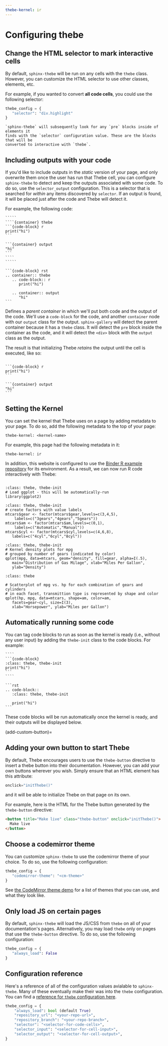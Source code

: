 ```yaml
---
thebe-kernel: ir
---
```


# Configuring thebe

## Change the HTML selector to mark interactive cells

By default, `sphinx-thebe` will be run on any cells with the `thebe` class.
However, you can customize the HTML selector to use other classes, elements, etc.

For example, if you wanted to convert **all code cells**, you could use the following
selector:

```python
thebe_config = {
   "selector": "div.highlight"
}
```

```{note}
`sphinx-thebe` will subsequently look for any `pre` blocks inside of elements it
finds with the `selector` configuration value. These are the blocks that will be
converted to interactive with `thebe`.
```

## Including outputs with your code

If you'd like to include outputs in the *static* version of your page, and only
overwrite them once the user has run that Thebe cell, you can configure `sphinx-thebe`
to detect and keep the outputs associated with some code. To do so, use
the `selector_output` configuration. This is a selector that is searched for *within* any
items discovered by `selector`. If an output is found, it will be placed just after the
code and Thebe will detect it.

For example, the following code:

``````{tabbed} MyST Markdown
`````
````{container} thebe
```{code-block} r
print("hi")
```

```{container} output
"hi"
```
````
`````
``````

``````{tabbed} reStructuredText
```{code-block} rst
.. container:: thebe
   .. code-block:: r
      print("hi")

   .. container:: output
      "hi"
```
``````

Defines a *parent container* in which we'll put both code and the output of the
code. We'll use a `code-block` for the code, and another `container` node with our
`output` class for the output. `sphinx-gallery` will detect the parent container because
it has a `thebe` class. It will detect the `pre` block inside the container as the
code, and it will detect the `<div>` block with the `output` class as the output.

The result is that initializing Thebe *retains* the output until the cell is
executed, like so:

```{thebe-button}
```

````{container} thebe
```{code-block} r
print("hi")
```

```{container} output
"hi"
```
````

## Setting the Kernel

You can set the kernel that Thebe uses on a page by adding metadata to your
page. To do so, add the following metadata to the top of your page:

```
thebe-kernel: <kernel-name>
```

For example, this page had the following metadata in it:

```
thebe-kernel: ir
```

In addition, this website is configured to use the [Binder R example repository](https://github.com/binder-examples/r)
for its environment. As a result, we can now run R code interactively with Thebe:


```{thebe-button} Launch thebe in R
```

```{code-block}
:class: thebe, thebe-init
# Load ggplot - this will be automatically-run
library(ggplot2)
```

```{code-block}
:class: thebe, thebe-init
# create factors with value labels
mtcars$gear <- factor(mtcars$gear,levels=c(3,4,5),
  	labels=c("3gears","4gears","5gears"))
mtcars$am <- factor(mtcars$am,levels=c(0,1),
  	labels=c("Automatic","Manual"))
mtcars$cyl <- factor(mtcars$cyl,levels=c(4,6,8),
   labels=c("4cyl","6cyl","8cyl"))
```

```{code-block}
:class: thebe, thebe-init
# Kernel density plots for mpg
# grouped by number of gears (indicated by color)
qplot(mpg, data=mtcars, geom="density", fill=gear, alpha=I(.5),
   main="Distribution of Gas Milage", xlab="Miles Per Gallon",
   ylab="Density")
```

```{code-block}
:class: thebe

# Scatterplot of mpg vs. hp for each combination of gears and cylinders
# in each facet, transmittion type is represented by shape and color
qplot(hp, mpg, data=mtcars, shape=am, color=am,
   facets=gear~cyl, size=I(3),
   xlab="Horsepower", ylab="Miles per Gallon")
```

## Automatically running some code

You can tag code blocks to run as soon as the kernel is ready (i.e., without any user input)
by adding the `thebe-init` class to the code blocks. For example:

`````{tabbed} MyST Markdown
````
```{code-block}
:class: thebe, thebe-init
print("hi")
```
````
`````
`````{tabbed} reStructuredText
```rst
.. code-block::
   :class: thebe, thebe-init
   
   print("hi")
```
`````

These code blocks will be run automatically once the kernel is ready, and their outputs
will be displayed below.


(add-custom-button)=
## Adding your own button to start Thebe

By default, Thebe encourages users to use the `thebe-button` directive to
insert a thebe button into their documentation. However, you can add your own
buttons wherever you wish. Simply ensure that an HTML element has this attribute:

```js
onclick="initThebe()"
```

and it will be able to initialize Thebe on that page on its own.

For example, here is the HTML for the Thebe button generated by the `thebe-button`
directive:

```html
<button title="Make live" class="thebe-button" onclick="initThebe()">
  Make live
</button>
```

## Choose a codemirror theme

You can customize `sphinx-thebe` to use the codemirror theme of your choice.
To do so, use the following configuration:

```python
thebe_config = {
   "codemirror-theme": "<cm-theme>"
}
```

See [the CodeMirror theme demo](https://codemirror.net/demo/theme.html) for a list
of themes that you can use, and what they look like.

## Only load JS on certain pages

By default, `sphinx-thebe` will load the JS/CSS from `thebe` on all of your documentation's pages.
Alternatively, you may load `thebe` only on pages that use the `thebe-button` directive.
To do so, use the following configuration:

```python
thebe_config = {
   "always_load": False
}
```

## Configuration reference

Here's a reference of all of the configuration values avialable to `sphinx-thebe`.
Many of these eventually make their was into the `thebe` configuration. You can
find a [reference for `thebe` configuration here](https://thebelab.readthedocs.io/en/latest/config_reference.html).

```python
thebe_config = {
    "always_load": bool (default True)
    "repository_url": "<your-repo-url>",
    "repository_branch": "<your-repo-branch>",
    "selector": "<selector-for-code-cells>",
    "selector_input": "<selector-for-cell-input>",
    "selector_output": "<selector-for-cell-output>",
}
```

